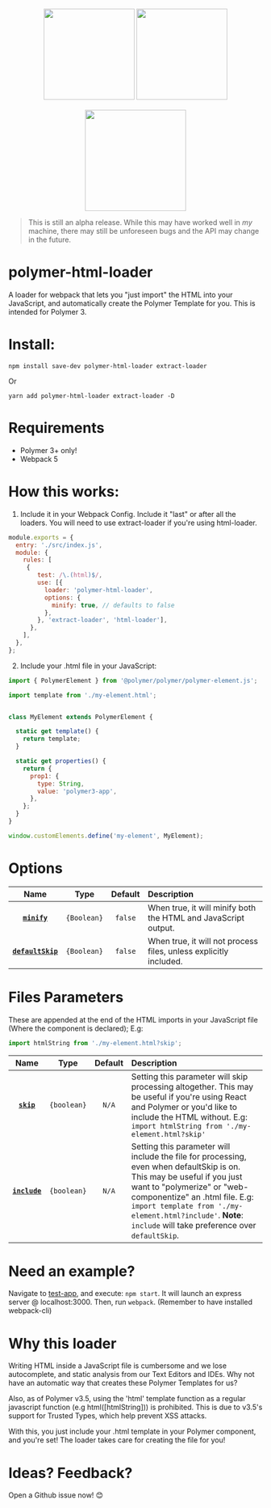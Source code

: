 <div align="center">
  <img width="180" height="180" vspace="20"
    src="https://www.polymer-project.org/images/logos/p-logo.png">
  <img width="180" height="180" vspace="20"
    src="https://cdn.worldvectorlogo.com/logos/html-1.svg">
  <a href="https://github.com/webpack/webpack">
    <img width="200" height="200"
      src="https://webpack.js.org/assets/icon-square-big.svg">
  </a>
</div>

<blockquote>
This is still an alpha release. While this may have worked well in <i>my</i> machine, there may still be unforeseen bugs and the API may change in the future.
</blockquote>

# polymer-html-loader
A loader for webpack that lets you "just import" the HTML into your JavaScript, and automatically create the Polymer Template for you. This is intended for Polymer 3.

# Install:
```
npm install save-dev polymer-html-loader extract-loader
```
Or
``` 
yarn add polymer-html-loader extract-loader -D
```


# Requirements
* Polymer 3+ only!
* Webpack 5

# How this works:
1. Include it in your Webpack Config. Include it "last" or after all the loaders. You will need to use extract-loader if you're using html-loader.

```javascript
module.exports = {
  entry: './src/index.js',
  module: {
    rules: [
     {
        test: /\.(html)$/,
        use: [{
          loader: 'polymer-html-loader',
          options: {
            minify: true, // defaults to false
          },
        }, 'extract-loader', 'html-loader'],
      },
    ],
  },
};
```
2. Include your .html file in your JavaScript:
```javascript
import { PolymerElement } from '@polymer/polymer/polymer-element.js';

import template from './my-element.html';


class MyElement extends PolymerElement {

  static get template() {
    return template;
  }

  static get properties() {
    return {
      prop1: {
        type: String,
        value: 'polymer3-app',
      },
    };
  }
}

window.customElements.define('my-element', MyElement);
```

# Options

|Name|Type|Default|Description|
|:--:|:--:|:-----:|:----------|
|**[`minify`](#minify)**|`{Boolean}`|`false`|When true, it will minify both the HTML and JavaScript output.
|**[`defaultSkip`](#minify)**|`{Boolean}`|`false`|When true, it will not process files, unless explicitly included.

# Files Parameters
These are appended at the end of the HTML imports in your JavaScript file (Where the component is declared);
E.g: 

```javascript
import htmlString from './my-element.html?skip';
```

|Name|Type|Default|Description|
|:--:|:--:|:-----:|:----------|
|**[`skip`](#minify)**|`{boolean}`|`N/A`|Setting this parameter will skip processing altogether. This may be useful if you're using React and Polymer or you'd like to include the HTML without. E.g: `import htmlString from './my-element.html?skip'`
|**[`include`](#minify)**|`{boolean}`|`N/A`|Setting this parameter will include the file for processing, even when defaultSkip is on. This may be useful if you just want to "polymerize" or "web-componentize" an .html file. E.g:  `import template from './my-element.html?include'`. **Note**: `include` will take preference over `defaultSkip`.

# Need an example? 
Navigate to [test-app](./test-app), and execute: `npm start`. It will launch an express server @ localhost:3000. Then, run `webpack`. (Remember to have installed webpack-cli)


# Why this loader
Writing HTML inside a JavaScript file is cumbersome and we lose autocomplete, and static analysis from our Text Editors and IDEs. Why not have an automatic way that creates these Polymer Templates for us? 

Also, as of Polymer v3.5, using the 'html' template function as a regular javascript function (e.g html([htmlString])) is prohibited. This is due to v3.5's support for Trusted Types, which help prevent XSS attacks.

With this, you just include your .html template in your Polymer component, and you're set! The loader takes care for creating the file for you!

# Ideas? Feedback?
Open a Github issue now! 😊
